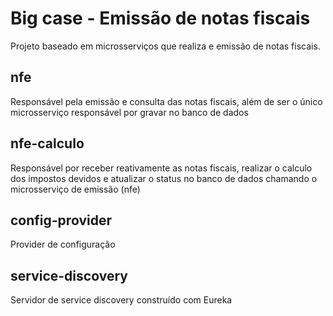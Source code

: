 # Big case - Emissão de notas fiscais
Projeto baseado em microsserviços que realiza e emissão de notas fiscais.

## nfe
Responsável pela emissão e consulta das notas fiscais, além de ser o único microsserviço responsável por gravar no banco de dados

## nfe-calculo
Responsável por receber reativamente as notas fiscais, realizar o calculo dos impostos devidos e atualizar o status no banco de dados chamando o microsserviço de emissão (nfe)

## config-provider
Provider de configuração

## service-discovery
Servidor de service discovery construído com Eureka